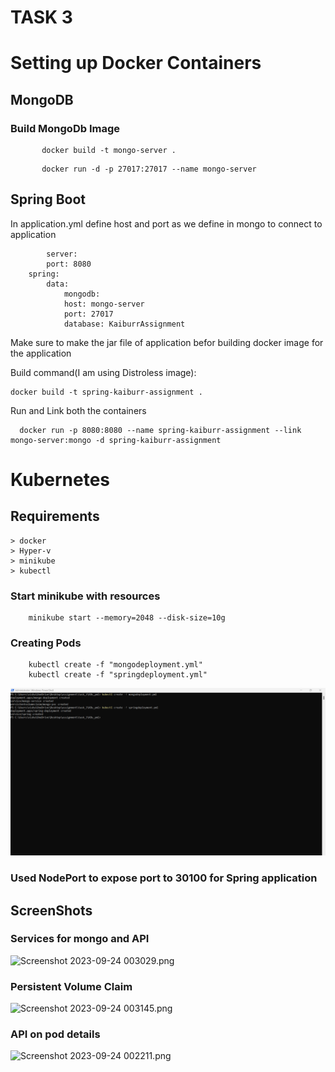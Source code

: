 # TASK 3
# Setting up Docker Containers

## MongoDB
    
### Build MongoDb Image
``` 
       docker build -t mongo-server .
```
```    
       docker run -d -p 27017:27017 --name mongo-server     
```

## Spring Boot
In application.yml define host and port as we define in mongo to connect to application
		
            server:
  			port: 8080
		spring:
  			data:
                mongodb:
                host: mongo-server
                port: 27017
                database: KaiburrAssignment

Make sure to make the jar file of application befor building docker image for the application
    
Build command(I am using Distroless image):

```
docker build -t spring-kaiburr-assignment . 
```
	
Run and Link both the containers

``` Command
  docker run -p 8080:8080 --name spring-kaiburr-assignment --link mongo-server:mongo -d spring-kaiburr-assignment
```

# Kubernetes

## Requirements

    > docker
    > Hyper-v
    > minikube
    > kubectl

### Start minikube with resources

```
    minikube start --memory=2048 --disk-size=10g
```

### Creating Pods

```
    kubectl create -f "mongodeployment.yml"
    kubectl create -f "springdeployment.yml"
```
![Screenshot 2023-09-23 233135.png](ScreenShots/get.png)
### Used NodePort to expose port to 30100 for Spring application

## ScreenShots

### Services for mongo and API

![Screenshot 2023-09-24 003029.png](..%2FScreenShots%2FScreenshot%202023-09-24%20003029.png)
### Persistent Volume Claim 

![Screenshot 2023-09-24 003145.png](..%2FScreenShots%2FScreenshot%202023-09-24%20003145.png)

### API on pod details

![Screenshot 2023-09-24 002211.png](..%2FScreenShots%2FScreenshot%202023-09-24%20002211.png)

